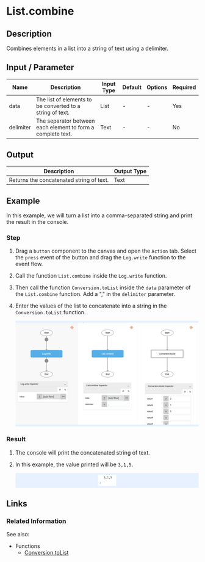 # List.combine

## Description

Combines elements in a list into a string of text using a delimiter.

## Input / Parameter

| Name | Description | Input Type | Default | Options | Required |
| ------ | ------ | ------ | ------ | ------ | ------ |
| data | The list of elements to be converted to a string of text. | List | - | - | Yes |
| delimiter | The separator between each element to form a complete text. | Text | - | - | No |

## Output

| Description | Output Type |
| ------ | ------ |
| Returns the concatenated string of text. | Text |

## Example

In this example, we will turn a list into a comma-separated string and print the result in the console.

### Step

1. Drag a `button` component to the canvas and open the `Action` tab. Select the `press` event of the button and drag the `Log.write` function to the event flow.
2. Call the function `List.combine` inside the `Log.write` function.
3. Then call the function `Conversion.toList` inside the `data` parameter of the `List.combine` function. Add a "," in the `delimiter` parameter.
4. Enter the values of the list to concatenate into a string in the `Conversion.toList` function.

    <div style="display:flex; align-items:center; justify-content:center; background-color: #E7F1FF;">
        <img src="./combine-step-1.png"
        style="width: 100%; padding: 5px;"/>
    </div>

### Result

1. The console will print the concatenated string of text.
2. In this example, the value printed will be `3,1,5`.

    <div style="display:flex; align-items:center; justify-content:center; background-color: #E7F1FF;">
        <img src="./combine-result-1.png"
        style="width: 10%; padding: 5px;"/>
    </div>

## Links

### Related Information

See also:

- Functions
    - [Conversion.toList](/document/client/2-5-actions-and-visual-logic/action-reference/react-native/Conversion/toList/toList.md)